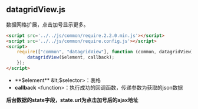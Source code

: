 ## datagridView.js

数据网格扩展，点击加号显示更多。   
```html
<script src='../../js/common/require.2.2.0.min.js'></script>
<script src='../../js/common/require.config.js'></script>
<script>
    require(["common", "datagridView"], function (common, datagridView) {
        datagridView($element, callback);
    });
</script>
```
* **$element** &lt;$selector&gt;：表格
* **callback** &lt;function&gt;：执行成功的回调函数，传递参数为获取的json数据

<b>后台数据的state字段，state.url为点击加号后的ajax地址</b>